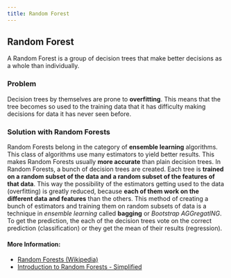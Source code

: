 ```yaml
---
title: Random Forest
---
```

## Random Forest
A Random Forest is a group of decision trees that make better decisions as a whole than individually.

### Problem
Decision trees by themselves are prone to **overfitting**. This means that the tree becomes so used to the training data that it has difficulty making decisions for data it has never seen before.

### Solution with Random Forests
Random Forests belong in the category of **ensemble learning** algorithms. This class of algorithms use many estimators to yield better results. This makes Random Forests usually **more accurate** than plain decision trees. In Random Forests, a bunch of decision trees are created. Each tree is **trained on a random subset of the data and a random subset of the features of that data**. This way the possibility of the estimators getting used to the data (overfitting) is greatly reduced, because **each of them work on the different data and features** than the others. This method of creating a bunch of estimators and training them on random subsets of data is a technique in *ensemble learning* called **bagging** or *Bootstrap AGGregatING*. To get the prediction, the each of the decision trees vote on the correct prediction (classification) or they get the mean of their results (regression).

#### More Information:
- [Random Forests (Wikipedia)](https://www.wikiwand.com/en/Random_forest)
- [Introduction to Random Forests - Simplified](https://www.analyticsvidhya.com/blog/2014/06/introduction-random-forest-simplified/)
